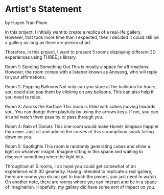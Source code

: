 # Artist's Statement

by Huyen Tran Pham

In this project, I initially want to create a replica of a real-life gallery. However, that took more time than I expected, then I decided it could still be a gallery as long as there are pieces of art.

Therefore, in this project, I want to present 5 rooms displaying different 3D experiences using THREE.js library.

Room 1: Sending Something Out
This is mostly a space for affirmations. However, the room comes with a listener known as Annyang, who will reply to your affirmations.

Room 2: Popping Balloons
Not only can you stare at the balloons for hours, you could also pop them by clicking on any balloons. This can also help if you need to relax.

Room 3: Across the Surface
This room is filled with cubes moving towards you. You can dodge them playfully by using the arrows keys. If not, you can sit and watch them pass by or pass through you.

Room 4: Rain of Donuts
This one room would make Homer Simpson happier than ever. Just sit and admire the curves of this scrumptious snack falling down on you.

Room 5: Spotlights
This room is randomly generating cubes and shine a light on whatever insight. Imagine sitting in this space and waiting to discover something when the light hits.

Throughout all 5 rooms, I do hope you could get somewhat of an experience with 3D geometry. Having intended to replicate a real gallery, there are rooms you do not get to touch the pieces, you just need to watch. On another note, there are rooms where you can interact and be in a space of imagination. Hopefully, my gallery did have some sort of impact on you. 

